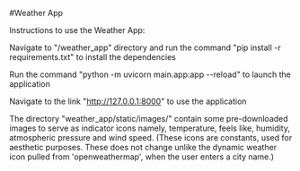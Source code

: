 #Weather App


Instructions to use the Weather App:

Navigate to "/weather_app" directory and run the command "pip install -r requirements.txt" to install the dependencies

Run the command "python -m uvicorn main.app:app --reload" to launch the application

Navigate to the link "http://127.0.0.1:8000" to use the application

The directory "weather_app/static/images/" contain some pre-downloaded images to serve as indicator icons namely, temperature, feels like, humidity, atmospheric pressure and wind speed. (These icons are constants, used for aesthetic purposes. These does not change unlike the dynamic weather icon pulled from 'openweathermap', when the user enters a city name.)
